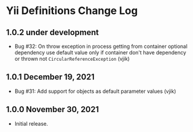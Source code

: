 # Yii Definitions Change Log

## 1.0.2 under development

- Bug #32: On throw exception in process getting from container optional dependency use default value only if container
  don't have dependency or thrown not `CircularReferenceException` (vjik) 

## 1.0.1 December 19, 2021

- Bug #31: Add support for objects as default parameter values (vjik)

## 1.0.0 November 30, 2021

- Initial release.
